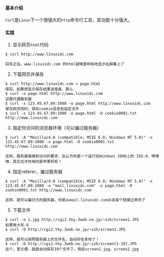 #### 基本介绍
`Curl`是`Linux`下一个很强大的`http`命令行工具，其功能十分强大。

#### 实践
1. 显示网页`html`代码
```
$ curl http://www.linuxidc.com

回车之后，www.linuxidc.com 的html就稀里哗啦地显示在屏幕上了 
```

2. 下载网页并保存
```
$ curl http://www.linuxidc.com > page.html
保存。如果想显示保存结果进度条，那么
$ curl -o page.html http://www.linuxidc.com
设置代理服务器
$ curl -x 123.45.67.89:1080 -o page.html http://www.linuxidc.com
保存网页同时，保存cookie信息到指定文件
$ curl -x 123.45.67.89:1080 -o page.html -D cookie0001.txt http://www.linuxidc.com
```

3. 指定你访问的浏览器环境（可以骗过服务器）
```
$ curl -A "Mozilla/4.0 (compatible; MSIE 6.0; Windows NT 5.0)" -x 123.45.67.89:1080 -o page.html -D cookie0001.txt http://www.linuxidc.com

这样，服务器端接到访问的要求，会认为你是一个运行在Windows 2000上的 IE6.0，嘿嘿嘿，其实也许你用的是苹果机呢！
```

4. 指定referer，骗过服务器
```
$ curl -A "Mozilla/4.0 (compatible; MSIE 6.0; Windows NT 5.0)" -x 123.45.67.89:1080 -e "mail.linuxidc.com" -o page.html -D cookie0001.txt http://www.linuxidc.com

这样，就可以骗对方的服务器，你是从mail.linuxidc.com点击某个链接过来的了
```

5. 下载文件
```
$ curl -o 1.jpg http://cgi2.tky.3web.ne.jp/~zzh/screen1.JPG
如果用大写-O
$ curl -O http://cgi2.tky.3web.ne.jp/~zzh/screen1.JPG

这样，就可以按照服务器上的文件名，自动存在本地了！
$ curl -O http://cgi2.tky.3web.ne.jp/~zzh/screen[1-10].JPG
这个，更方便，就是自动保存10个文件了。例如screen1.jpg、screen2.jpg
``` 
